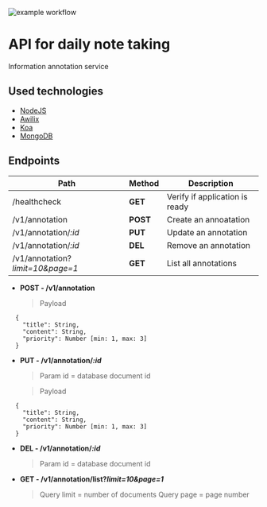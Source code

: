 ![example workflow](https://github.com/rodazuos/annotation-api/actions/workflows/main.yml/badge.svg)

# API for daily note taking

Information annotation service

## Used technologies

* [NodeJS](http://nodejs.org/en)
* [Awilix](http://npmjs.com/package/awilix)
* [Koa](http://koajs.com)
* [MongoDB](http://mongodb.com)

## Endpoints

| Path                             | Method   | Description                    |
| -------------------------------- | -------- | ------------------------------ |
| /healthcheck                     | **GET**  | Verify if application is ready |
| /v1/annotation                   | **POST** | Create an annoatation          |
| /v1/annotation/_:id_             | **PUT**  | Update an annotation           |
| /v1/annotation/_:id_             | **DEL**  | Remove an annotation           |
| /v1/annotation?_limit=10&page=1_ | **GET**  | List all annotations           |

- **POST - /v1/annotation**
  > Payload

```
  {
    "title": String,
    "content": String,
    "priority": Number [min: 1, max: 3]
  }
```

- **PUT - /v1/annotation/_:id_**

  > Param id = database document id
  
  > Payload

```
  {
    "title": String,
    "content": String,
    "priority": Number [min: 1, max: 3]
  }
```


- **DEL - /v1/annotation/_:id_**

  > Param id = database document id

- **GET - /v1/annotation/list?_limit=10&page=1_**
  > Query limit = number of documents
  > Query page = page number
